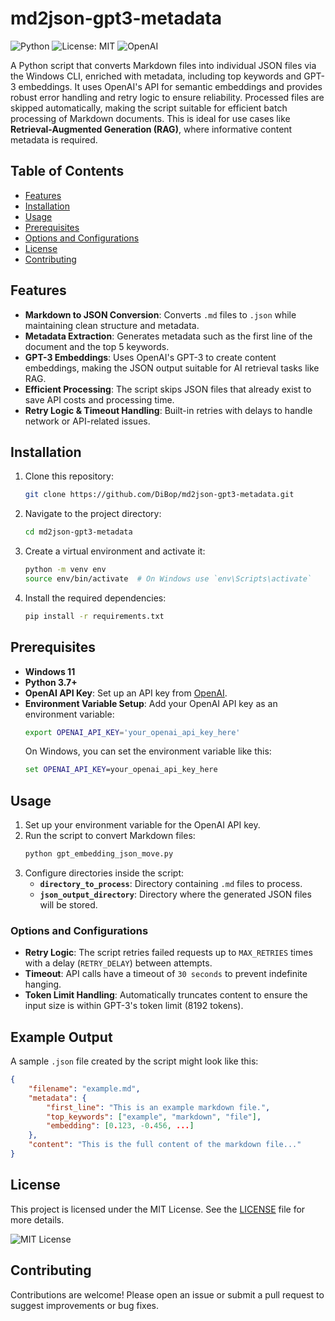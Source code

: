 # md2json-gpt3-metadata

![Python](https://img.shields.io/badge/Python-3.7%2B-blue) ![License: MIT](https://img.shields.io/badge/License-MIT-green.svg) ![OpenAI](https://img.shields.io/badge/OpenAI-GPT--3-orange)

A Python script that converts Markdown files into individual JSON files via the Windows CLI, enriched with metadata, including top keywords and GPT-3 embeddings. It uses OpenAI's API for semantic embeddings and provides robust error handling and retry logic to ensure reliability. Processed files are skipped automatically, making the script suitable for efficient batch processing of Markdown documents. This is ideal for use cases like **Retrieval-Augmented Generation (RAG)**, where informative content metadata is required.

## Table of Contents
- [Features](#features)
- [Installation](#installation)
- [Usage](#usage)
- [Prerequisites](#prerequisites)
- [Options and Configurations](#options-and-configurations)
- [License](#license)
- [Contributing](#contributing)

## Features
- **Markdown to JSON Conversion**: Converts `.md` files to `.json` while maintaining clean structure and metadata.
- **Metadata Extraction**: Generates metadata such as the first line of the document and the top 5 keywords.
- **GPT-3 Embeddings**: Uses OpenAI's GPT-3 to create content embeddings, making the JSON output suitable for AI retrieval tasks like RAG.
- **Efficient Processing**: The script skips JSON files that already exist to save API costs and processing time.
- **Retry Logic & Timeout Handling**: Built-in retries with delays to handle network or API-related issues.

## Installation
1. Clone this repository:
   ```sh
   git clone https://github.com/DiBop/md2json-gpt3-metadata.git
   ```
2. Navigate to the project directory:
   ```sh
   cd md2json-gpt3-metadata
   ```
3. Create a virtual environment and activate it:
   ```sh
   python -m venv env
   source env/bin/activate  # On Windows use `env\Scripts\activate`
   ```
4. Install the required dependencies:
   ```sh
   pip install -r requirements.txt
   ```

## Prerequisites
- **Windows 11**
- **Python 3.7+**
- **OpenAI API Key**: Set up an API key from [OpenAI](https://beta.openai.com/signup/).
- **Environment Variable Setup**: Add your OpenAI API key as an environment variable:
  ```sh
  export OPENAI_API_KEY='your_openai_api_key_here'
  ```
  On Windows, you can set the environment variable like this:
  ```cmd
  set OPENAI_API_KEY=your_openai_api_key_here
  ```

## Usage
1. Set up your environment variable for the OpenAI API key.
2. Run the script to convert Markdown files:
   ```sh
   python gpt_embedding_json_move.py
   ```
3. Configure directories inside the script:
   - **`directory_to_process`**: Directory containing `.md` files to process.
   - **`json_output_directory`**: Directory where the generated JSON files will be stored.

### Options and Configurations
- **Retry Logic**: The script retries failed requests up to `MAX_RETRIES` times with a delay (`RETRY_DELAY`) between attempts.
- **Timeout**: API calls have a timeout of `30 seconds` to prevent indefinite hanging.
- **Token Limit Handling**: Automatically truncates content to ensure the input size is within GPT-3's token limit (8192 tokens).

## Example Output
A sample `.json` file created by the script might look like this:
```json
{
    "filename": "example.md",
    "metadata": {
        "first_line": "This is an example markdown file.",
        "top_keywords": ["example", "markdown", "file"],
        "embedding": [0.123, -0.456, ...]
    },
    "content": "This is the full content of the markdown file..."
}
```

## License
This project is licensed under the MIT License. See the [LICENSE](LICENSE) file for more details.

![MIT License](https://img.shields.io/badge/License-MIT-green.svg)

## Contributing
Contributions are welcome! Please open an issue or submit a pull request to suggest improvements or bug fixes.
